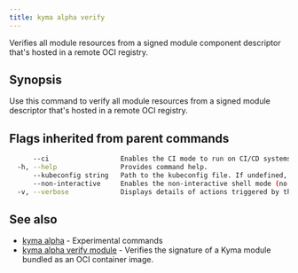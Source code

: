 ```yaml
---
title: kyma alpha verify
---
```


Verifies all module resources from a signed module component descriptor that's hosted in a remote OCI registry.

## Synopsis

Use this command to verify all module resources from a signed module descriptor that's hosted in a remote OCI registry.

## Flags inherited from parent commands

```bash
      --ci                  Enables the CI mode to run on CI/CD systems. It avoids any user interaction (such as no dialog prompts) and ensures that logs are formatted properly in log files (such as no spinners for CLI steps).
  -h, --help                Provides command help.
      --kubeconfig string   Path to the kubeconfig file. If undefined, Kyma CLI uses the KUBECONFIG environment variable, or falls back "/$HOME/.kube/config".
      --non-interactive     Enables the non-interactive shell mode (no colorized output, no spinner).
  -v, --verbose             Displays details of actions triggered by the command.
```

## See also

* [kyma alpha](kyma_alpha.md)	 - Experimental commands
* [kyma alpha verify module](kyma_alpha_verify_module.md)	 - Verifies the signature of a Kyma module bundled as an OCI container image.


